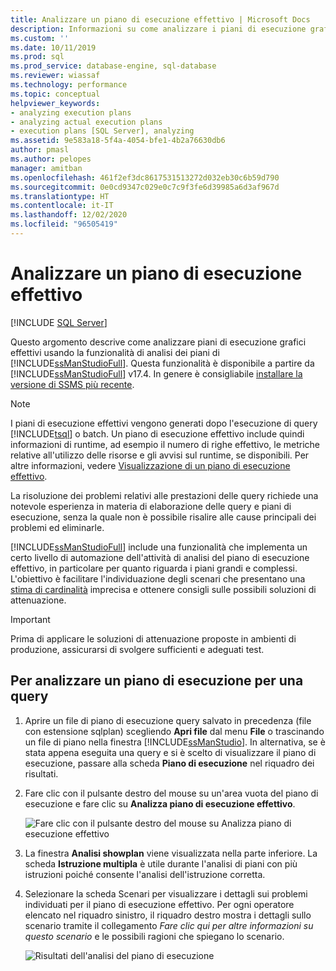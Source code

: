```yaml
---
title: Analizzare un piano di esecuzione effettivo | Microsoft Docs
description: Informazioni su come analizzare i piani di esecuzione grafici effettivi, che contengono informazioni di runtime, usando la funzionalità di analisi del piano di SQL Server Management Studio.
ms.custom: ''
ms.date: 10/11/2019
ms.prod: sql
ms.prod_service: database-engine, sql-database
ms.reviewer: wiassaf
ms.technology: performance
ms.topic: conceptual
helpviewer_keywords:
- analyzing execution plans
- analyzing actual execution plans
- execution plans [SQL Server], analyzing
ms.assetid: 9e583a18-5f4a-4054-bfe1-4b2a76630db6
author: pmasl
ms.author: pelopes
manager: amitban
ms.openlocfilehash: 461f2ef3dc8617531513272d032eb30c6b59d790
ms.sourcegitcommit: 0e0cd9347c029e0c7c9f3fe6d39985a6d3af967d
ms.translationtype: HT
ms.contentlocale: it-IT
ms.lasthandoff: 12/02/2020
ms.locfileid: "96505419"
---
```

# <a name="analyze-an-actual-execution-plan"></a>Analizzare un piano di esecuzione effettivo

 [!INCLUDE [SQL Server](../../includes/applies-to-version/sqlserver.md)]

Questo argomento descrive come analizzare piani di esecuzione grafici effettivi usando la funzionalità di analisi dei piani di [!INCLUDE[ssManStudioFull](../../includes/ssmanstudiofull-md.md)]. Questa funzionalità è disponibile a partire da [!INCLUDE[ssManStudioFull](../../includes/ssmanstudiofull-md.md)] v17.4. In genere è consigliabile [installare la versione di SSMS più recente](../../ssms/download-sql-server-management-studio-ssms.md).

> [!NOTE]
> I piani di esecuzione effettivi vengono generati dopo l'esecuzione di query [!INCLUDE[tsql](../../includes/tsql-md.md)] o batch. Un piano di esecuzione effettivo include quindi informazioni di runtime, ad esempio il numero di righe effettivo, le metriche relative all'utilizzo delle risorse e gli avvisi sul runtime, se disponibili. Per altre informazioni, vedere [Visualizzazione di un piano di esecuzione effettivo](../../relational-databases/performance/display-an-actual-execution-plan.md).
  
La risoluzione dei problemi relativi alle prestazioni delle query richiede una notevole esperienza in materia di elaborazione delle query e piani di esecuzione, senza la quale non è possibile risalire alle cause principali dei problemi ed eliminarle.

[!INCLUDE[ssManStudioFull](../../includes/ssmanstudiofull-md.md)] include una funzionalità che implementa un certo livello di automazione dell'attività di analisi del piano di esecuzione effettivo, in particolare per quanto riguarda i piani grandi e complessi. L'obiettivo è facilitare l'individuazione degli scenari che presentano una [stima di cardinalità](../../relational-databases/performance/cardinality-estimation-sql-server.md) imprecisa e ottenere consigli sulle possibili soluzioni di attenuazione.

> [!IMPORTANT]
> Prima di applicare le soluzioni di attenuazione proposte in ambienti di produzione, assicurarsi di svolgere sufficienti e adeguati test.
  
## <a name="to-analyze-an-execution-plan-for-a-query"></a>Per analizzare un piano di esecuzione per una query  
  
1.  Aprire un file di piano di esecuzione query salvato in precedenza (file con estensione sqlplan) scegliendo **Apri file** dal menu **File** o trascinando un file di piano nella finestra [!INCLUDE[ssManStudio](../../includes/ssManStudio-md.md)]. In alternativa, se è stata appena eseguita una query e si è scelto di visualizzare il piano di esecuzione, passare alla scheda **Piano di esecuzione** nel riquadro dei risultati. 

2.  Fare clic con il pulsante destro del mouse su un'area vuota del piano di esecuzione e fare clic su **Analizza piano di esecuzione effettivo**. 

    ![Fare clic con il pulsante destro del mouse su Analizza piano di esecuzione effettivo](../../relational-databases/performance/media/plananalysismenuoption.png "Fare clic con il pulsante destro del mouse su Analizza piano di esecuzione effettivo")   

3.  La finestra **Analisi showplan** viene visualizzata nella parte inferiore. La scheda **Istruzione multipla** è utile durante l'analisi di piani con più istruzioni poiché consente l'analisi dell'istruzione corretta.

4.  Selezionare la scheda Scenari per visualizzare i dettagli sui problemi individuati per il piano di esecuzione effettivo. Per ogni operatore elencato nel riquadro sinistro, il riquadro destro mostra i dettagli sullo scenario tramite il collegamento *Fare clic qui per altre informazioni su questo scenario* e le possibili ragioni che spiegano lo scenario.

    ![Risultati dell'analisi del piano di esecuzione](../../relational-databases/performance/media/plananalysis-scenarios.png "Risultati dell'analisi del piano di esecuzione") 
